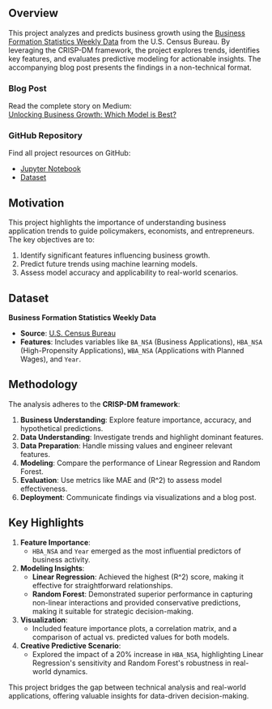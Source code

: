 ## **Overview**
This project analyzes and predicts business growth using the [Business Formation Statistics Weekly Data](https://github.com/michellechen202212/udacity-datascience/blob/main/bfs_us_apps_weekly_nsa.csv) from the U.S. Census Bureau. By leveraging the CRISP-DM framework, the project explores trends, identifies key features, and evaluates predictive modeling for actionable insights. The accompanying blog post presents the findings in a non-technical format.

### **Blog Post**
Read the complete story on Medium:  
[Unlocking Business Growth: Which Model is Best?](https://medium.com/@isabelladatascience/predicting-business-growth-which-model-does-it-best-c152f151d26f)

### **GitHub Repository**
Find all project resources on GitHub:  
- [Jupyter Notebook](https://github.com/michellechen202212/udacity-datascience/blob/main/blogPost.ipynb)  
- [Dataset](https://github.com/michellechen202212/udacity-datascience/blob/main/bfs_us_apps_weekly_nsa.csv)

## **Motivation**
This project highlights the importance of understanding business application trends to guide policymakers, economists, and entrepreneurs. The key objectives are to:
1. Identify significant features influencing business growth.
2. Predict future trends using machine learning models.
3. Assess model accuracy and applicability to real-world scenarios.

## **Dataset**
**Business Formation Statistics Weekly Data**  
- **Source**: [U.S. Census Bureau](https://www.census.gov/econ/bfs/data/weekly.html)  
- **Features**: Includes variables like `BA_NSA` (Business Applications), `HBA_NSA` (High-Propensity Applications), `WBA_NSA` (Applications with Planned Wages), and `Year`.

## **Methodology**
The analysis adheres to the **CRISP-DM framework**:
1. **Business Understanding**: Explore feature importance, accuracy, and hypothetical predictions.
2. **Data Understanding**: Investigate trends and highlight dominant features.
3. **Data Preparation**: Handle missing values and engineer relevant features.
4. **Modeling**: Compare the performance of Linear Regression and Random Forest.
5. **Evaluation**: Use metrics like MAE and \(R^2\) to assess model effectiveness.
6. **Deployment**: Communicate findings via visualizations and a blog post.

## **Key Highlights**
1. **Feature Importance**:  
   - `HBA_NSA` and `Year` emerged as the most influential predictors of business activity.
2. **Modeling Insights**:  
   - **Linear Regression**: Achieved the highest \(R^2\) score, making it effective for straightforward relationships.  
   - **Random Forest**: Demonstrated superior performance in capturing non-linear interactions and provided conservative predictions, making it suitable for strategic decision-making.  
3. **Visualization**:  
   - Included feature importance plots, a correlation matrix, and a comparison of actual vs. predicted values for both models.  
4. **Creative Predictive Scenario**:  
   - Explored the impact of a 20% increase in `HBA_NSA`, highlighting Linear Regression's sensitivity and Random Forest's robustness in real-world dynamics.

This project bridges the gap between technical analysis and real-world applications, offering valuable insights for data-driven decision-making.

